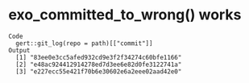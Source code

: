 # exo_committed_to_wrong() works

    Code
      gert::git_log(repo = path)[["commit"]]
    Output
      [1] "83ee0e3cc5afed932cd9e3f2f34274c60bfe1166"
      [2] "e48ac924412914278ed7d3ee6e82d0fe3122741a"
      [3] "e227ecc55e421f70b6e30602e6a2eee02aad42e0"

